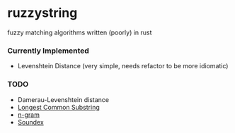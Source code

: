 # ruzzystring
fuzzy matching algorithms written (poorly) in rust

### Currently Implemented

* Levenshtein Distance (very simple, needs refactor to be more idiomatic)

### TODO

* Damerau-Levenshtein distance
* [Longest Common Substring](https://en.wikipedia.org/wiki/Longest_common_substring_problem)
* [n-gram](https://bytes.com/topic/access/insights/910886-ngram-approximate-string-matching)
* [Soundex](https://en.wikipedia.org/wiki/Soundex)
